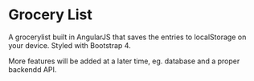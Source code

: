 # Grocery List

A grocerylist built in AngularJS that saves the entries to localStorage on your device. Styled with Bootstrap 4.

More features will be added at a later time, eg. database and a proper backendd API.
